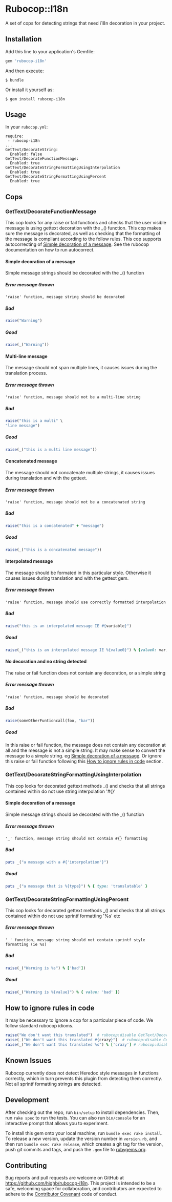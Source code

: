 # Rubocop::I18n

A set of cops for detecting strings that need i18n decoration in your project.

## Installation

Add this line to your application's Gemfile:

```ruby
gem 'rubocop-i18n'
```

And then execute:

    $ bundle

Or install it yourself as:

    $ gem install rubocop-i18n

## Usage

In your `rubocop.yml`:
```
require:
 - rubocop-i18n
...
GetText/DecorateString:
  Enabled: false
GetText/DecorateFunctionMessage:
  Enabled: true
GetText/DecorateStringFormattingUsingInterpolation
  Enabled: true
GetText/DecorateStringFormattingUsingPercent
  Enabled: true
```

## Cops

### GetText/DecorateFunctionMessage

This cop looks for any raise or fail functions and checks that the user visible message is using gettext decoration with the _() function.
This cop makes sure the message is decorated, as well as checking that the formatting of the message is compliant according to the follow rules.
This cop supports autocorrecting of [Simple decoration of a message](#Simple-decoration-of-a-message). See the rubocop documentation on how to run autocorrect.

#### Simple decoration of a message

Simple message strings should be decorated with the _() function

##### Error message thrown

```
'raise' function, message string should be decorated
```

##### Bad

``` ruby
raise("Warning")
```

##### Good

``` ruby
raise(_("Warning"))
```

#### Multi-line message

The message should not span multiple lines, it causes issues during the translation process.

##### Error message thrown

```
'raise' function, message should not be a multi-line string
```

##### Bad

``` ruby
raise("this is a multi" \
"line message")
```

##### Good

``` ruby
raise(_("this is a multi line message"))
```

#### Concatenated message

The message should not concatenate multiple strings, it causes issues during translation and with the gettext.

##### Error message thrown

```
'raise' function, message should not be a concatenated string
```

##### Bad

``` ruby
raise("this is a concatenated" + "message")
```

##### Good

``` ruby
raise(_("this is a concatenated message"))
```

#### Interpolated message

The message should be formated in this particular style. Otherwise it causes issues during translation and with the gettext gem.

##### Error message thrown

```
'raise' function, message should use correctly formatted interpolation
```

##### Bad

``` ruby
raise("this is an interpolated message IE #{variable}")
```

##### Good

``` ruby
raise(_("this is an interpolated message IE %{value0}") % {value0: var,})
```

#### No decoration and no string detected

The raise or fail function does not contain any decoration, or a simple string

##### Error message thrown

```
'raise' function, message should be decorated
```

##### Bad

``` ruby
raise(someOtherFuntioncall(foo, "bar"))
```

##### Good

In this raise or fail function, the message does not contain any decoration at all and the message is not a simple string. It may make sense to convert the message to a simple string. eg [Simple decoration of a message](#Simple-decoration-of-a-message). 
Or ignore this raise or fail function following this [How to ignore rules in code](#How-to-ignore-rules-in-code) section.

### GetText/DecorateStringFormattingUsingInterpolation

This cop looks for decorated gettext methods _() and checks that all strings contained
within do not use string interpolation '#{}'

#### Simple decoration of a message

Simple message strings should be decorated with the _() function

##### Error message thrown

```
'_' function, message string should not contain #{} formatting
```

##### Bad

``` ruby
puts _("a message with a #{'interpolation'}")
```

##### Good

``` ruby
puts _("a message that is %{type}") % { type: 'translatable' }
```

### GetText/DecorateStringFormattingUsingPercent

This cop looks for decorated gettext methods _() and checks that all strings contained
within do not use sprintf formatting '%s' etc

##### Error message thrown

```
'_' function, message string should not contain sprintf style formatting (ie %s)
```

##### Bad

``` ruby
raise(_("Warning is %s") % ['bad'])
```

##### Good

``` ruby
raise(_("Warning is %{value}") % { value: 'bad' })
```

## How to ignore rules in code

It may be necessary to ignore a cop for a particular piece of code. We follow standard rubocop idioms.
``` ruby
raise("We don't want this translated")  # rubocop:disable GetText/DecorateFunctionMessage
raise(_("We don't want this translated #{crazy}")  # rubocop:disable GetText/DecorateStringFormattingUsingInterpolation)
raise(_("We don't want this translated %s") % ['crazy'] # rubocop:disable GetText/DecorateStringFormattingUsingPercent)
```

## Known Issues

Rubocop currently does not detect Heredoc style messages in functions correctly, which in turn prevents this plugin from detecting them correctly.
Not all sprintf formatting strings are detected.

## Development

After checking out the repo, run `bin/setup` to install dependencies. Then, run `rake spec` to run the tests. You can also run `bin/console` for an interactive prompt that allows you to experiment.

To install this gem onto your local machine, run `bundle exec rake install`. To release a new version, update the version number in `version.rb`, and then run `bundle exec rake release`, which creates a git tag for the version, push git commits and tags, and push the `.gem` file to [rubygems.org](https://rubygems.org).

## Contributing

Bug reports and pull requests are welcome on GitHub at https://github.com/highb/rubocop-i18n. This project is intended to be a safe, welcoming space for collaboration, and contributors are expected to adhere to the [Contributor Covenant](http://contributor-covenant.org) code of conduct.

